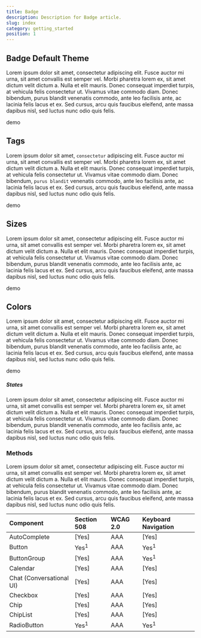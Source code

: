 ```yaml
---
title: Badge
description: Description for Badge article.
slug: index
category: getting_started
position: 1
---
```


## Badge Default Theme

Lorem ipsum dolor sit amet, consectetur adipiscing elit. Fusce auctor mi urna, sit amet convallis est semper vel. Morbi pharetra lorem ex, sit amet dictum velit dictum a. Nulla et elit mauris. Donec consequat imperdiet turpis, at vehicula felis consectetur ut. Vivamus vitae commodo diam. Donec bibendum, purus blandit venenatis commodo, ante leo facilisis ante, ac lacinia felis lacus et ex. Sed cursus, arcu quis faucibus eleifend, ante massa dapibus nisl, sed luctus nunc odio quis felis.

<!-- Example placeholder start -->
demo
<!-- Example placeholder end -->

## Tags

Lorem ipsum dolor sit amet, `consectetur` adipiscing elit. Fusce auctor mi urna, sit amet convallis est semper vel. Morbi pharetra lorem ex, sit amet dictum velit dictum a. Nulla et elit mauris. Donec consequat imperdiet turpis, at vehicula felis consectetur ut. Vivamus vitae commodo diam. Donec bibendum, `purus blandit` venenatis commodo, ante leo facilisis ante, ac lacinia felis lacus et ex. Sed cursus, arcu quis faucibus eleifend, ante massa dapibus nisl, sed luctus nunc odio quis felis.

<!-- Example placeholder start -->
demo
<!-- Example placeholder end -->

## Sizes

Lorem ipsum dolor sit amet, consectetur adipiscing elit. Fusce auctor mi urna, sit amet convallis est semper vel. Morbi pharetra lorem ex, sit amet dictum velit dictum a. Nulla et elit mauris. Donec consequat imperdiet turpis, at vehicula felis consectetur ut. Vivamus vitae commodo diam. Donec bibendum, purus blandit venenatis commodo, ante leo facilisis ante, ac lacinia felis lacus et ex. Sed cursus, arcu quis faucibus eleifend, ante massa dapibus nisl, sed luctus nunc odio quis felis.

<!-- Example placeholder start -->
demo
<!-- Example placeholder end -->

## Colors

Lorem ipsum dolor sit amet, consectetur adipiscing elit. Fusce auctor mi urna, sit amet convallis est semper vel. Morbi pharetra lorem ex, sit amet dictum velit dictum a. Nulla et elit mauris. Donec consequat imperdiet turpis, at vehicula felis consectetur ut. Vivamus vitae commodo diam. Donec bibendum, purus blandit venenatis commodo, ante leo facilisis ante, ac lacinia felis lacus et ex. Sed cursus, arcu quis faucibus eleifend, ante massa dapibus nisl, sed luctus nunc odio quis felis.

<!-- Example placeholder start -->
demo
<!-- Example placeholder end -->

##### States

Lorem ipsum dolor sit amet, consectetur adipiscing elit. Fusce auctor mi urna, sit amet convallis est semper vel. Morbi pharetra lorem ex, sit amet dictum velit dictum a. Nulla et elit mauris. Donec consequat imperdiet turpis, at vehicula felis consectetur ut. Vivamus vitae commodo diam. Donec bibendum, purus blandit venenatis commodo, ante leo facilisis ante, ac lacinia felis lacus et ex. Sed cursus, arcu quis faucibus eleifend, ante massa dapibus nisl, sed luctus nunc odio quis felis.

### Methods

Lorem ipsum dolor sit amet, consectetur adipiscing elit. Fusce auctor mi urna, sit amet convallis est semper vel. Morbi pharetra lorem ex, sit amet dictum velit dictum a. Nulla et elit mauris. Donec consequat imperdiet turpis, at vehicula felis consectetur ut. Vivamus vitae commodo diam. Donec bibendum, purus blandit venenatis commodo, ante leo facilisis ante, ac lacinia felis lacus et ex. Sed cursus, arcu quis faucibus eleifend, ante massa dapibus nisl, sed luctus nunc odio quis felis.

|Component               |Section 508                                    |WCAG 2.0   |Keyboard Navigation
|:---                    |:---                                           |:---       |:---
|AutoComplete            |[Yes]                                          |AAA        |[Yes]
|Button                  |Yes<sup>1</sup>                                |AAA        |Yes<sup>1</sup>
|ButtonGroup             |[Yes]                                          |AAA        |Yes<sup>1</sup>
|Calendar                |[Yes]                                          |AAA        |[Yes]
|Chat (Conversational UI)|[Yes]                                          |AAA        |[Yes]
|Checkbox                |[Yes]                                          |AAA        |[Yes]
|Chip                    |[Yes]                                          |AAA        |[Yes]
|ChipList                |[Yes]                                          |AAA        |[Yes]
|RadioButton             |Yes<sup>1</sup>                                |AAA        |Yes<sup>1</sup>

